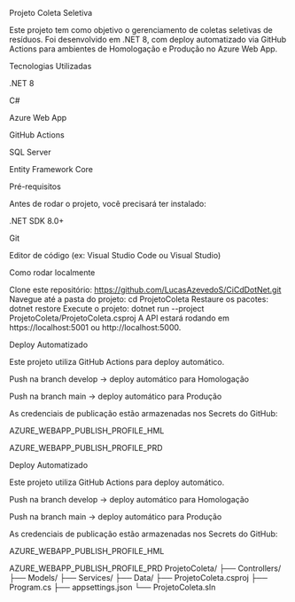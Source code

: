 Projeto Coleta Seletiva

Este projeto tem como objetivo o gerenciamento de coletas seletivas de resíduos. Foi desenvolvido em .NET 8, com deploy automatizado via GitHub Actions para ambientes de Homologação e Produção no Azure Web App.

Tecnologias Utilizadas

.NET 8

C#

Azure Web App

GitHub Actions

SQL Server

Entity Framework Core

Pré-requisitos

Antes de rodar o projeto, você precisará ter instalado:

.NET SDK 8.0+

Git

Editor de código (ex: Visual Studio Code ou Visual Studio)

Como rodar localmente

Clone este repositório:
https://github.com/LucasAzevedoS/CiCdDotNet.git
Navegue até a pasta do projeto:
cd ProjetoColeta
Restaure os pacotes:
dotnet restore
Execute o projeto:
dotnet run --project ProjetoColeta/ProjetoColeta.csproj
A API estará rodando em https://localhost:5001 ou http://localhost:5000.

Deploy Automatizado

Este projeto utiliza GitHub Actions para deploy automático.

Push na branch develop → deploy automático para Homologação

Push na branch main → deploy automático para Produção

As credenciais de publicação estão armazenadas nos Secrets do GitHub:

AZURE_WEBAPP_PUBLISH_PROFILE_HML

AZURE_WEBAPP_PUBLISH_PROFILE_PRD

Deploy Automatizado

Este projeto utiliza GitHub Actions para deploy automático.

Push na branch develop → deploy automático para Homologação

Push na branch main → deploy automático para Produção

As credenciais de publicação estão armazenadas nos Secrets do GitHub:

AZURE_WEBAPP_PUBLISH_PROFILE_HML

AZURE_WEBAPP_PUBLISH_PROFILE_PRD
ProjetoColeta/
├── Controllers/
├── Models/
├── Services/
├── Data/
├── ProjetoColeta.csproj
├── Program.cs
├── appsettings.json
└── ProjetoColeta.sln
 
